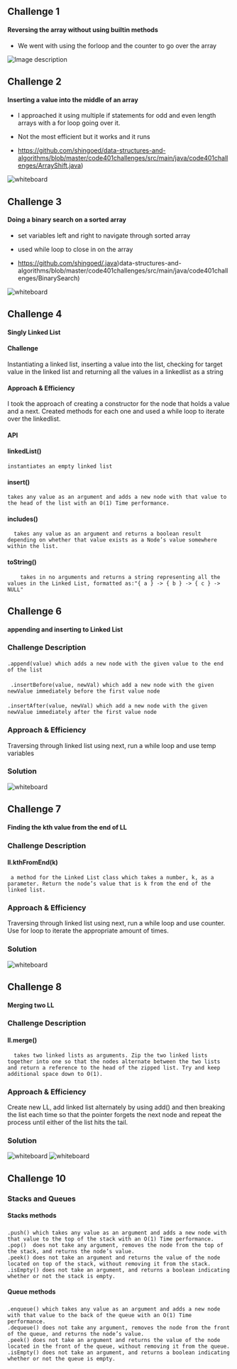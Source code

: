 ## Challenge 1
#### Reversing the array without using builtin methods

- We went with using the forloop and the counter to go over the array

![Image description](/code401challenges/assets/ArrayReverse.jpg)

## Challenge 2 
#### Inserting a value into the middle of an array 

- I approached it using multiple if statements for odd and even length arrays with a for loop going over it. 

- Not the most efficient but it works and it runs 

- https://github.com/shingoed/data-structures-and-algorithms/blob/master/code401challenges/src/main/java/code401challenges/ArrayShift.java)

![whiteboard](/code401challenges/assets/whiteboard2.png)


## Challenge 3 
#### Doing a binary search on a sorted array 

- set variables left and right to navigate through sorted array
- used while loop to close in on the array

- https://github.com/shingoed/.java)data-structures-and-algorithms/blob/master/code401challenges/src/main/java/code401challenges/BinarySearch)

![whiteboard](/code401challenges/assets/whiteboard3.jpg)

## Challenge 4
#### Singly Linked List
<!-- Short summary or background information -->

#### Challenge
Instantiating a linked list, inserting a value into the list, checking for target value in the linked list and returning all the values in a linkedlist as a string  

#### Approach & Efficiency
I took the approach of creating a constructor for the node that holds a value and a next. Created methods for each one and used a while loop to iterate over the linkedlist. 

#### API

#### linkedList()
    instantiates an empty linked list 

#### insert() 
    takes any value as an argument and adds a new node with that value to the head of the list with an O(1) Time performance.
    
#### includes()
      takes any value as an argument and returns a boolean result depending on whether that value exists as a Node’s value somewhere within the list.
      
#### toString()
        takes in no arguments and returns a string representing all the values in the Linked List, formatted as:"{ a } -> { b } -> { c } -> NULL"
        
        
## Challenge 6 
#### appending and inserting to Linked List


### Challenge Description
#### 
    .append(value) which adds a new node with the given value to the end of the list
####
     .insertBefore(value, newVal) which add a new node with the given newValue immediately before the first value node
####
    .insertAfter(value, newVal) which add a new node with the given newValue immediately after the first value node

### Approach & Efficiency
Traversing through linked list using next, run a while loop and use temp variables

### Solution
![whiteboard](/code401challenges/assets/whiteboard4.JPG)


## Challenge 7 
#### Finding the kth value from the end of LL


### Challenge Description
#### ll.kthFromEnd(k) 
     a method for the Linked List class which takes a number, k, as a parameter. Return the node’s value that is k from the end of the linked list. 

### Approach & Efficiency
Traversing through linked list using next, run a while loop and use counter. Use for loop to iterate the appropriate amount of times. 

### Solution
![whiteboard](/code401challenges/assets/whiteboard5.JPG)

## Challenge 8 
#### Merging two LL


### Challenge Description
#### ll.merge()
      takes two linked lists as arguments. Zip the two linked lists together into one so that the nodes alternate between the two lists and return a reference to the head of the zipped list. Try and keep additional space down to O(1). 

### Approach & Efficiency
Create new LL, add linked list alternately by using add() and then breaking the list each time so that the
pointer forgets the next node and repeat the process until either of the list hits the tail. 

### Solution
![whiteboard](/code401challenges/assets/whiteboard6-1.jpg)
![whiteboard](/code401challenges/assets/whiteboard6-2.jpg)

## Challenge 10
### Stacks and Queues 
#### Stacks methods
##### 
    .push() which takes any value as an argument and adds a new node with that value to the top of the stack with an O(1) Time performance.
    .pop()  does not take any argument, removes the node from the top of the stack, and returns the node’s value.
    .peek() does not take an argument and returns the value of the node located on top of the stack, without removing it from the stack.
    .isEmpty() does not take an argument, and returns a boolean indicating whether or not the stack is empty.
    
#### Queue methods
#####
    .enqueue() which takes any value as an argument and adds a new node with that value to the back of the queue with an O(1) Time performance.
    .dequeue() does not take any argument, removes the node from the front of the queue, and returns the node’s value.
    .peek() does not take an argument and returns the value of the node located in the front of the queue, without removing it from the queue.
    .isEmpty() does not take an argument, and returns a boolean indicating whether or not the queue is empty.
     